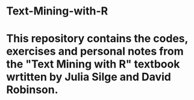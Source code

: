 # Text-Mining-with-R

# This repository contains the codes, exercises and personal notes from the "Text Mining with R" textbook wrtitten by Julia Silge and David Robinson.
